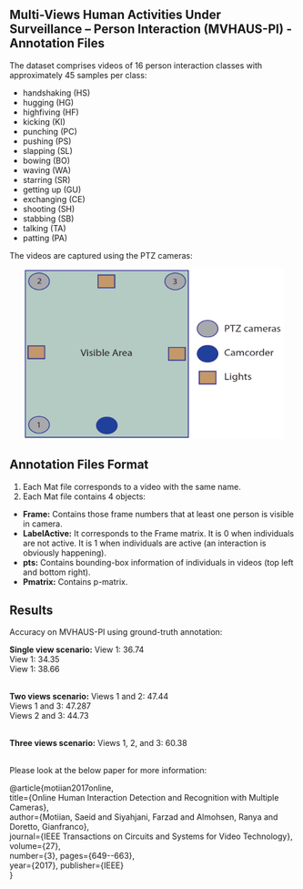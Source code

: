 ## Multi-Views Human Activities Under Surveillance – Person Interaction (MVHAUS-PI) - Annotation Files

The dataset comprises videos of 16 person interaction classes with approximately 45 samples per class: 

* handshaking (HS)
* hugging (HG)
* highfiving (HF)
* kicking (KI)
* punching (PC)
* pushing (PS)
* slapping (SL)
* bowing (BO)
* waving (WA)
* starring (SR)
* getting up (GU)
* exchanging (CE)
* shooting (SH)
* stabbing (SB)
* talking (TA)
* patting (PA)

The videos are captured using the PTZ cameras:
<p align="center">
  <img width="460" height="300" src="https://github.com/samotiian/HAUS/blob/master/images/Site.png">
</p>

 ## Annotation Files Format
1. Each Mat file corresponds to a video with the same name.
2. Each Mat file contains 4 objects:
* <b>Frame:</b> Contains those frame numbers that at least one person is visible in camera.
* <b>LabelActive:</b> It corresponds to the Frame matrix. It is 0 when individuals are not active. It is 1 when individuals are active 
(an interaction is obviously happening).
* <b>pts:</b> Contains bounding-box information of individuals in videos (top left and bottom right). 
* <b>Pmatrix:</b> Contains p-matrix.

## Results

Accuracy on MVHAUS-PI using ground-truth annotation:

<b>Single view scenario:</b>
View 1: 36.74<br />
View 1: 34.35<br />
View 1: 38.66<br /><br />

<b>Two views scenario:</b>
Views 1 and 2: 47.44<br />
Views 1 and 3: 47.287<br />
Views 2 and 3: 44.73<br /><br />

<b>Three views scenario:</b>
Views 1, 2, and 3: 60.38<br /><br />


Please look at the below paper for more information:

@article{motiian2017online,<br />
  title={Online Human Interaction Detection and Recognition with Multiple Cameras},<br />
  author={Motiian, Saeid and Siyahjani, Farzad and Almohsen, Ranya and Doretto, Gianfranco},<br />
  journal={IEEE Transactions on Circuits and Systems for Video Technology},<br />
  volume={27},<br />
  number={3},  pages={649--663},<br />
  year={2017},  publisher={IEEE}<br />
}

